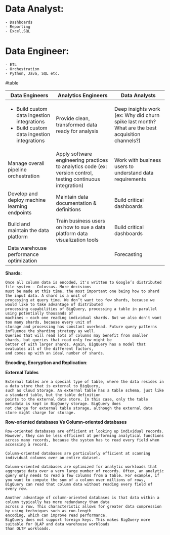 # Data Analyst:
    - Dashboards
    - Reporting
    - Excel,SQL
# Data Engineer:
    - ETL
    - Orchestration
    - Python, Java, SQL etc.

#table

| Data Engineers                                                                 | Analytics Engineers		                                                                                        | Data Analysts                                                                                       |
|--------------------------------------------------------------------------------|--------------------------------------------------------------------------------------------------------------|-----------------------------------------------------------------------------------------------------|
| <ul><li>Build custom data ingestion integrations</li><li>Build custom data ingestion integrations</li></ul> | Provide clean, transformed data ready for analysis                                                           | Deep insights work (ex: Why did churn spike last month? What are the best acquisition channels?)    |
| Manage overall pipeline orchestration                                          | Apply software engineering practices to analytics code (ex: version control, testing continuous integration) | Work with business users to      understand data requirements    |
| Develop and deploy machine learning endpoints                                  | Maintain data documentation & definitions                                                                    |    Build critical dashboards                                                                                                  |
| Build and maintain the data platform                                           | Train business users on how to sue a data platform data visualization tools                                                         |          Build critical dashboards                                                                                               | 
| Data warehouse performance optimization                                        |                                                                                                              | Forecasting                                                                                         | 


**Shards**:
````
Once all column data is encoded, it's written to Google’s distributed file system — Colossus. More decisions 
must be made at this time, the most important one being how to shard the input data. A shard is a unit of 
processing at query time. We don’t want too few shards, because we would like to take advantage of distributed 
processing capabilities of BigQuery, processing a table in parallel using potentially thousands of 
machines — each one reading individual shards. But we also don’t want too many shards, because every unit of 
storage and processing has constant overhead. Future query patterns influence the sharding strategy as well. 
Queries that will read lots of columns may benefit from smaller shards, but queries that read only few might be 
better of with larger shards. Again, BigQuery has a model that evaluates all of the different factors, 
and comes up with an ideal number of shards.
````
**Encoding, Encryption and Replication**:

**External Tables**
````
External tables are a special type of table, where the data resides in a data store that is external to BigQuery, 
such as Cloud Storage. An external table has a table schema, just like a standard table, but the table definition
points to the external data store. In this case, only the table metadata is kept in BigQuery storage. BigQuery does
not charge for external table storage, although the external data store might charge for storage.
````

**Row-oriented databases Vs Column-oriented databases**
````
Row-oriented databases are efficient at looking up individual records. However, they can be less efficient at performing analytical functions across many records, because the system has to read every field when accessing a record.

Column-oriented databases are particularly efficient at scanning individual columns over an entire dataset.

Column-oriented databases are optimized for analytic workloads that aggregate data over a very large number of records. Often, an analytic query only needs to read a few columns from a table. For example, if you want to compute the sum of a column over millions of rows, BigQuery can read that column data without reading every field of every row.

Another advantage of column-oriented databases is that data within a column typically has more redundancy than data
across a row. This characteristic allows for greater data compression by using techniques such as run-length 
encoding, which can improve read performance.
BigQuery does not support foreign keys. This makes BigQuery more suitable for OLAP and data warehouse workloads 
than OLTP workloads. 
````

